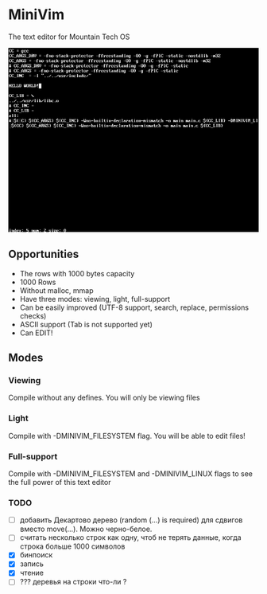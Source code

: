# MiniVim
The text editor for Mountain Tech OS

![screenshot](./assets/1.png)

## Opportunities
- The rows with 1000 bytes capacity
- 1000 Rows
- Without malloc, mmap
- Have three modes: viewing, light, full-support
- Can be easily improved (UTF-8 support, search, replace, permissions checks)
- ASCII support (Tab is not supported yet)
- Can EDIT!

## Modes

### Viewing
Compile without any defines.
You will only be viewing files

### Light
Compile with -DMINIVIM_FILESYSTEM flag.
You will be able to edit files!

### Full-support
Compile with -DMINIVIM_FILESYSTEM and -DMINIVIM_LINUX flags to see the full
power of this text editor

### TODO
- [ ] добавить Декартово дерево (random (...) is required) для сдвигов вместо move(...). Можно черно-белое.
- [ ] считать несколько строк как одну, чтоб не терять данные, когда строка больше 1000 символов
- [x] бинпоиск 
- [x] запись
- [x] чтение
- [ ] ??? деревья на строки что-ли ? 